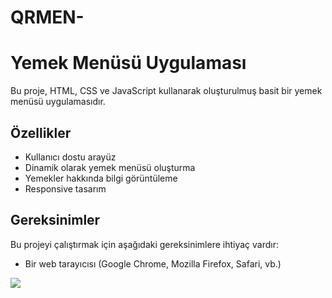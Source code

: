# QRMEN-
# Yemek Menüsü Uygulaması

Bu proje, HTML, CSS ve JavaScript kullanarak oluşturulmuş basit bir yemek menüsü uygulamasıdır.

## Özellikler
- Kullanıcı dostu arayüz
- Dinamik olarak yemek menüsü oluşturma
- Yemekler hakkında bilgi görüntüleme
- Responsive tasarım

## Gereksinimler
Bu projeyi çalıştırmak için aşağıdaki gereksinimlere ihtiyaç vardır:
- Bir web tarayıcısı (Google Chrome, Mozilla Firefox, Safari, vb.)

![](qrmenü.gif)